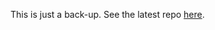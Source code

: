 This is just a back-up. See the latest repo [here](https://github.com/ayak2002/EC500_GTP_For_WSI). 
